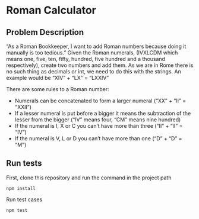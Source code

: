 # Roman Calculator
## Problem Description
“As a Roman Bookkeeper, I want to add Roman numbers because doing it manually is too tedious.” Given the Roman numerals, (IVXLCDM which means one, five, ten, fifty, hundred, five hundred and a thousand respectively), create two numbers and add them. As we are in Rome there is no such thing as decimals or int, we need to do this with the strings. An example would be “XIV” + “LX” = “LXXIV”

There are some rules to a Roman number:
- Numerals can be concatenated to form a larger numeral (“XX” + “II” = “XXII”)
- If a lesser numeral is put before a bigger it means the subtraction of the lesser from the bigger (“IV” means four, “CM” means nine hundred)
- If the numeral is I, X or C you can’t have more than three (“II” + “II” = “IV”)
- If the numeral is V, L or D you can’t have more than one (“D” + “D” = “M”)

## Run tests
First, clone this repository and run the command in the project path
```
npm install
```
Run test cases
```
npm test
```
